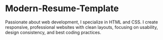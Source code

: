 # Modern-Resume-Template
Passionate about web development, I specialize in HTML and CSS. I create responsive, professional websites with clean layouts, focusing on usability, design consistency, and best coding practices.

